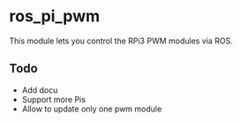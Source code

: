 # ros_pi_pwm

This module lets you control the RPi3 PWM modules via ROS.

## Todo

- Add docu
- Support more Pis
- Allow to update only one pwm module
